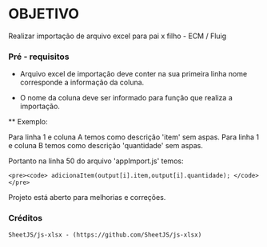 OBJETIVO
==========

Realizar importação de arquivo excel para pai x filho - ECM / Fluig

### Pré - requisitos

* Arquivo excel de importação deve conter na sua primeira linha nome corresponde a informação da coluna.

* O nome da coluna deve ser informado para função que realiza a importação. 

** Exemplo:

Para linha 1 e coluna A temos como descrição 'item' sem aspas.
Para linha 1 e coluna B temos como descrição 'quantidade' sem aspas.

Portanto na linha 50 do arquivo 'appImport.js' temos:
	
	<pre><code> adicionaItem(output[i].item,output[i].quantidade); </code></pre>


Projeto está aberto para melhorias e correções.



### Créditos

	SheetJS/js-xlsx - (https://github.com/SheetJS/js-xlsx)
	